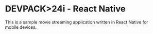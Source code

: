 # DEVPACK>24i - React Native
This is a sample movie streaming application written in React Native for mobile devices.